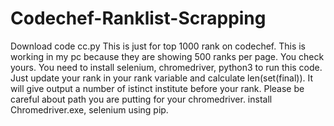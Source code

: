 # Codechef-Ranklist-Scrapping
Download code cc.py
This is just for top 1000 rank on codechef. This is working in my pc because they are showing 500 ranks per page. You check yours. You need to install selenium, chromedriver, python3 to run this code.
Just update your rank in your rank variable and calculate len(set(final)). It will give output a number of istinct institute before your rank.
Please be careful about path you are putting for your chromedriver.
install Chromedriver.exe, selenium using pip.

